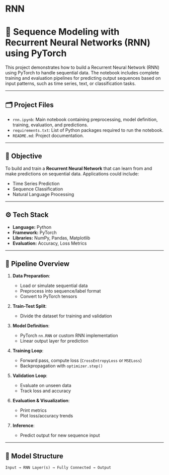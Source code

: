 # RNN
# 🔁 Sequence Modeling with Recurrent Neural Networks (RNN) using PyTorch

This project demonstrates how to build a Recurrent Neural Network (RNN) using PyTorch to handle sequential data. The notebook includes complete training and evaluation pipelines for predicting output sequences based on input patterns, such as time series, text, or classification tasks.

---

## 🗂️ Project Files

- `rnn.ipynb`: Main notebook containing preprocessing, model definition, training, evaluation, and predictions.
- `requirements.txt`: List of Python packages required to run the notebook.
- `README.md`: Project documentation.

---

## 🧾 Objective

To build and train a **Recurrent Neural Network** that can learn from and make predictions on sequential data. Applications could include:

- Time Series Prediction
- Sequence Classification
- Natural Language Processing

---

## ⚙️ Tech Stack

- **Language:** Python
- **Framework:** PyTorch
- **Libraries:** NumPy, Pandas, Matplotlib
- **Evaluation:** Accuracy, Loss Metrics

---

## 🔁 Pipeline Overview

1. **Data Preparation**:
   - Load or simulate sequential data
   - Preprocess into sequence/label format
   - Convert to PyTorch tensors

2. **Train-Test Split**:
   - Divide the dataset for training and validation

3. **Model Definition**:
   - PyTorch `nn.RNN` or custom RNN implementation
   - Linear output layer for prediction

4. **Training Loop**:
   - Forward pass, compute loss (`CrossEntropyLoss` or `MSELoss`)
   - Backpropagation with `optimizer.step()`

5. **Validation Loop**:
   - Evaluate on unseen data
   - Track loss and accuracy

6. **Evaluation & Visualization**:
   - Print metrics
   - Plot loss/accuracy trends

7. **Inference**:
   - Predict output for new sequence input

---

## 🧠 Model Structure

```text
Input → RNN Layer(s) → Fully Connected → Output
